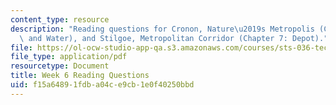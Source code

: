 ```yaml
---
content_type: resource
description: "Reading questions for Cronon, Nature\u2019s Metropolis (Chapter 2: Rails\
  \ and Water), and Stilgoe, Metropolitan Corridor (Chapter 7: Depot)."
file: https://ol-ocw-studio-app-qa.s3.amazonaws.com/courses/sts-036-technology-and-nature-in-american-history-spring-2008/f15a64891fdba04ce9cb1e0f40250bbd_quest6.pdf
file_type: application/pdf
resourcetype: Document
title: Week 6 Reading Questions
uid: f15a6489-1fdb-a04c-e9cb-1e0f40250bbd
---
```

